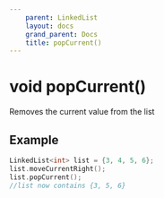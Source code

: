 ```yaml
---
    parent: LinkedList
    layout: docs
    grand_parent: Docs
    title: popCurrent()
---
```

# void popCurrent()

Removes the current value from the list

## Example
```cpp
LinkedList<int> list = {3, 4, 5, 6};
list.moveCurrentRight();
list.popCurrent();
//list now contains {3, 5, 6}
```
